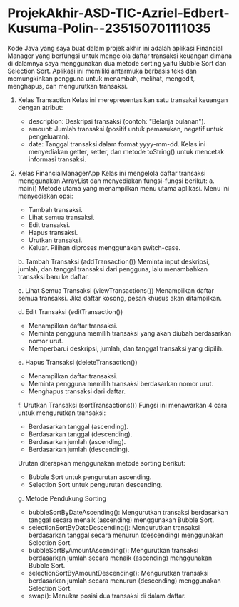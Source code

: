 # ProjekAkhir-ASD-TIC-Azriel-Edbert-Kusuma-Polin--235150701111035

Kode Java yang saya buat dalam projek akhir ini adalah aplikasi Financial Manager yang berfungsi untuk mengelola daftar transaksi keuangan dimana di dalamnya saya menggunakan dua metode sorting yaitu Bubble Sort dan Selection Sort. Aplikasi ini memiliki antarmuka berbasis teks dan memungkinkan pengguna untuk menambah, melihat, mengedit, menghapus, dan mengurutkan transaksi.

1. Kelas Transaction
   Kelas ini merepresentasikan satu transaksi keuangan dengan atribut:
   - description: Deskripsi transaksi (contoh: "Belanja bulanan").
   - amount: Jumlah transaksi (positif untuk pemasukan, negatif untuk pengeluaran).
   - date: Tanggal transaksi dalam format yyyy-mm-dd.
   Kelas ini menyediakan getter, setter, dan metode toString() untuk mencetak informasi transaksi.

2. Kelas FinancialManagerApp
   Kelas ini mengelola daftar transaksi menggunakan ArrayList dan menyediakan fungsi-fungsi berikut:
   a. main()
   Metode utama yang menampilkan menu utama aplikasi. Menu ini menyediakan opsi:
   - Tambah transaksi.
   - Lihat semua transaksi.
   - Edit transaksi.
   - Hapus transaksi.
   - Urutkan transaksi.
   - Keluar.
   Pilihan diproses menggunakan switch-case.

   b. Tambah Transaksi (addTransaction())
   Meminta input deskripsi, jumlah, dan tanggal transaksi dari pengguna, lalu menambahkan transaksi baru ke daftar.

   c. Lihat Semua Transaksi (viewTransactions())
   Menampilkan daftar semua transaksi. Jika daftar kosong, pesan khusus akan ditampilkan.

   d. Edit Transaksi (editTransaction())
   - Menampilkan daftar transaksi.
   - Meminta pengguna memilih transaksi yang akan diubah berdasarkan nomor urut.
   - Memperbarui deskripsi, jumlah, dan tanggal transaksi yang dipilih.
   
   e. Hapus Transaksi (deleteTransaction())
   - Menampilkan daftar transaksi.
   - Meminta pengguna memilih transaksi berdasarkan nomor urut.
   - Menghapus transaksi dari daftar.
   
   f. Urutkan Transaksi (sortTransactions())
   Fungsi ini menawarkan 4 cara untuk mengurutkan transaksi:
   - Berdasarkan tanggal (ascending).
   - Berdasarkan tanggal (descending).
   - Berdasarkan jumlah (ascending).
   - Berdasarkan jumlah (descending).
   
   Urutan diterapkan menggunakan metode sorting berikut:
   - Bubble Sort untuk pengurutan ascending.
   - Selection Sort untuk pengurutan descending.
   
   g. Metode Pendukung Sorting
   - bubbleSortByDateAscending(): Mengurutkan transaksi berdasarkan tanggal secara menaik (ascending) menggunakan Bubble Sort.
   - selectionSortByDateDescending(): Mengurutkan transaksi berdasarkan tanggal secara menurun (descending) menggunakan Selection Sort.
   - bubbleSortByAmountAscending(): Mengurutkan transaksi berdasarkan jumlah secara menaik (ascending) menggunakan Bubble Sort.
   - selectionSortByAmountDescending(): Mengurutkan transaksi berdasarkan jumlah secara menurun (descending) menggunakan Selection Sort.
   - swap(): Menukar posisi dua transaksi di dalam daftar.
